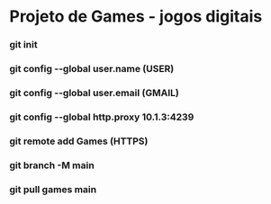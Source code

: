 ﻿# Projeto de Games - jogos digitais

### git init
### git config --global user.name (USER) 
### git config --global user.email (GMAIL)
### git config --global http.proxy 10.1.3:4239
### git remote add Games (HTTPS)
### git branch -M main
### git pull games main
